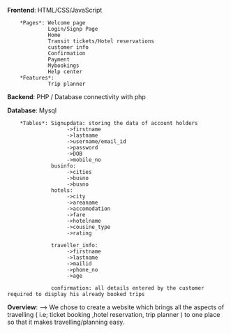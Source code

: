 **Frontend**: HTML/CSS/JavaScript
        
        *Pages*: Welcome page
                 Login/Signp Page
                 Home
                 Transit tickets/Hotel reservations
                 customer info
                 Confirmation
                 Payment
                 Mybookings
                 Help center
        *Features*: 
                 Trip planner 
    
**Backend**: PHP / Database connectivity with php

**Database**: Mysql
      
        *Tables*: Signupdata: storing the data of account holders 
                       ->firstname
                       ->lastname
                       ->username/email_id
                       ->password
                       ->DOB
                       ->mobile_no
                  businfo: 
                       ->cities
                       ->busno
                       ->busno
                  hotels:
                       ->city
                       ->areaname
                       ->accomodation
                       ->fare
                       ->hotelname
                       ->cousine_type
                       ->rating
                       
                  traveller_info:
                       ->firstname
                       ->lastname
                       ->mailid
                       ->phone_no
                       ->age
                       
                  confirmation: all details entered by the customer required to display his already booked trips
                  
**Overview**: 
        --> We chose to create a website which brings all the aspects of travelling ( i.e; ticket booking ,hotel reservation, trip planner ) to one place so               that it makes travelling/planning easy.
            
